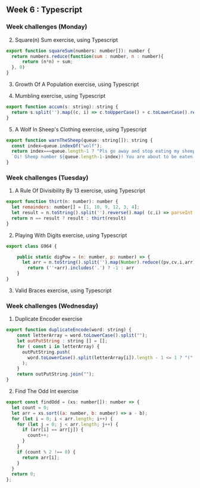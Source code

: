 ## Week 6 : Typescript

### Week challenges (Monday) 

2. Square(n) Sum exercise, using Typescript

```js
export function squareSum(numbers: number[]): number {
  return numbers.reduce(function(sum : number, n : number){
      return (n*n) + sum;
  }, 0)
}
```

3. Growth Of A Population exercise, using Typescript

4. Mumbling exercise, using Typescript

```js
export function accum(s: string): string {
  return s.split('').map((c, i) => c.toUpperCase() + c.toLowerCase().repeat(i)).join('-');
}
```

5. A Wolf In Sheep's Clothing exercise, using Typescript

```js
export function warnTheSheep(queue: string[]): string {
  const index=queue.indexOf("wolf");
  return index===queue.length-1 ? "Pls go away and stop eating my sheep":
  `Oi! Sheep number ${queue.length-1-index}! You are about to be eaten by a wolf!`;
}
```

### Week challenges (Tuesday) 

1. A Rule Of Divisibility By 13 exercise, using Typescript

```js
export function thirt(n: number): number {
  let remainders: number[] = [1, 10, 9, 12, 3, 4];
  let result = n.toString().split('').reverse().map( (c,i) => parseInt(c)* remainders[i%6]).reduce((p,c) => p += c);
  return n == result ? result : thirt(result)
}
```

2. Playing With Digits exercise, using Typescript

```js
export class G964 {

    public static digPow = (n: number, p: number) => {
      let arr = n.toString().split('').map(Number).reduce((pv,cv,i,arr) => pv+(Math.pow(arr[i],p+i)),0)/n
        return (''+arr).includes('.') ? -1 : arr  
    }
}
```

3. Valid Braces exercise, using Typescript

### Week challenges (Wednesday)

1. Duplicate Encoder exercise

```js
export function duplicateEncode(word: string) {
    const letterArray = word.toLowerCase().split(""); 
    let outPutString : string [] = [];
    for ( const i in letterArray) {
      outPutString.push(
        word.toLowerCase().split(letterArray[i]).length - 1 <= 1 ? "(" : ")"
      );
    }
    return outPutString.join("");
}
```

2. Find The Odd Int exercise

```js
export const findOdd = (xs: number[]): number => {
  let count = 0;
  let arr = xs.sort((a: number, b: number) => a - b);
  for (let i = 0; i < arr.length; i++) {
    for (let j = 0; j < arr.length; j++) {
      if (arr[i] == arr[j]) {
        count++;
      }
    }
    if (count % 2 !== 0) {
      return arr[i];
    } 
  }
  return 0;
};
```



